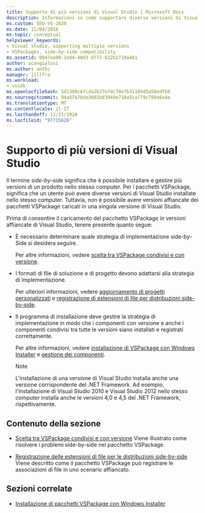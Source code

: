 ```yaml
---
title: Supporto di più versioni di Visual Studio | Microsoft Docs
description: Informazioni su come supportare diverse versioni di Visual Studio, con i pacchetti VSPackage che possono essere caricati in versioni diverse.
ms.custom: SEO-VS-2020
ms.date: 11/04/2016
ms.topic: conceptual
helpviewer_keywords:
- Visual Studio, supporting multiple versions
- VSPackages, side-by-side compatibility
ms.assetid: 0047aa90-1ed4-40d3-8772-622b2719a4b1
author: acangialosi
ms.author: anthc
manager: jillfra
ms.workload:
- vssdk
ms.openlocfilehash: 5d1309c6fcda2b27efdc78e7b31189d3a58edfb8
ms.sourcegitcommit: 94a57a7bda3601b83949e710a5ca779c709a6a4e
ms.translationtype: MT
ms.contentlocale: it-IT
ms.lasthandoff: 12/21/2020
ms.locfileid: "97715626"
---
```

# <a name="supporting-multiple-versions-of-visual-studio"></a>Supporto di più versioni di Visual Studio
Il termine *side-by-side* significa che è possibile installare e gestire più versioni di un prodotto nello stesso computer. Per i pacchetti VSPackage, significa che un utente può avere diverse versioni di Visual Studio installate nello stesso computer. Tuttavia, non è possibile avere versioni affiancate dei pacchetti VSPackage caricati in una singola versione di Visual Studio.

 Prima di consentire il caricamento del pacchetto VSPackage in versioni affiancate di Visual Studio, tenere presente quanto segue:

- È necessario determinare quale strategia di implementazione side-by-Side si desidera seguire.

   Per altre informazioni, vedere [scelta tra VSPackage condivisi e con versione](../extensibility/choosing-between-shared-and-versioned-vspackages.md).

- I formati di file di soluzione e di progetto devono adattarsi alla strategia di implementazione.

   Per ulteriori informazioni, vedere [aggiornamento di progetti personalizzati](../extensibility/internals/upgrading-projects.md#upgrading-custom-projects) e [registrazione di estensioni di file per distribuzioni side-by-side](../extensibility/registering-file-name-extensions-for-side-by-side-deployments.md).

- Il programma di installazione deve gestire la strategia di implementazione in modo che i componenti con versione e anche i componenti condivisi tra tutte le versioni siano installati e registrati correttamente.

   Per altre informazioni, vedere [installazione di VSPackage con Windows Installer](../extensibility/internals/installing-vspackages-with-windows-installer.md) e [gestione dei componenti](../extensibility/internals/component-management.md).

  > [!NOTE]
  > L'installazione di una versione di Visual Studio installa anche una versione corrispondente del .NET Framework. Ad esempio, l'installazione di Visual Studio 2010 e Visual Studio 2012 nello stesso computer installa anche le versioni 4,0 e 4,5 del .NET Framework, rispettivamente.

## <a name="in-this-section"></a>Contenuto della sezione
- [Scelta tra VSPackage condivisi e con versione](../extensibility/choosing-between-shared-and-versioned-vspackages.md) Viene illustrato come risolvere i problemi side-by-side nel pacchetto VSPackage.

- [Registrazione delle estensioni di file per le distribuzioni side-by-side](../extensibility/registering-file-name-extensions-for-side-by-side-deployments.md) Viene descritto come il pacchetto VSPackage può registrare le associazioni di file in uno scenario affiancato.

## <a name="related-sections"></a>Sezioni correlate
- [Installazione di pacchetti VSPackage con Windows Installer](../extensibility/internals/installing-vspackages-with-windows-installer.md)
